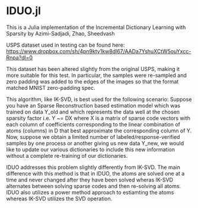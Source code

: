 # IDUO.jl
This is a Julia implementation of the Incremental Dictionary Learning with Sparsity by Azimi-Sadjadi, Zhao, Sheedvash

USPS dataset used in testing can be found here: https://www.dropbox.com/sh/4pn9kty1kw8dl67/AADa7YshuXCtW5ouYxcc-Rnpa?dl=0

This dataset has been altered slightly from the original USPS, making it more suitable for this test. In particular, the samples were re-sampled and zero padding was added to the edges of the images so that the format matched MNIST zero-padding spec.

This algorithm, like IK-SVD, is best used for the following scenario: Suppose you have an Sparse Reconstruction based estimation model which was trained on data Y_old and which represents the data well at the chosen sparsity factor i.e. Y ~= DX where X is a matrix of sparse code vectors with each column of coefficients corresponding to the linear combination of atoms (columns) in D that best approximate the corresponding column of Y. Now, suppose we obtain a limited number of labeled/response-verified samples by one process or another giving us new data Y_new, we would like to update our various dictionaries to include this new information without a complete re-training of our dictionaries.

IDUO addresses this problem slightly differently from IK-SVD. The main difference with this method is that in IDUO, the atoms are solved one at a time and never changed after they have been solved wheras IK-SVD alternates between solving sparse codes and then re-solving all atoms. IDUO also utilizes a power method approach to estiamting the atoms whereas IK-SVD utilizes the SVD operation. 
